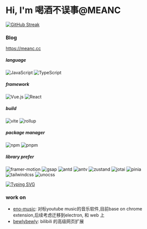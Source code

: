 
# Hi, I'm 喝酒不误事@MEANC

[![GitHub Streak](https://streak-stats.demolab.com?user=cloudflypeng&theme=windows-dark&border_radius=10&locale=zh_Hans&date_format=%5BY.%5Dn.j&mode=weekly&card_width=700)](https://git.io/streak-stats)

### Blog
https://meanc.cc

##### language
![JavaScript](https://img.shields.io/badge/JavaScript-F7DF1E?style=flat-square&logo=JavaScript&logoColor=ffffff)
![TypeScript](https://img.shields.io/badge/-TypeScript-3178C6?style=flat-square&logo=TypeScript&logoColor=ffffff)
##### framework
![Vue.js](https://img.shields.io/badge/-Vue.js-4FC08D?style=flat-square&logo=Vue.js&logoColor=ffffff)
![React](https://shields.io/badge/react-087EA4?logo=react&style=flat-square&logoColor=ffffff)
##### build
![vite](https://img.shields.io/badge/-Vite-646C9A?style=flat-square&logo=Vite&logoColor=ffffff)
![rollup](https://img.shields.io/badge/-Rollup-EC4A3F?style=flat-square&logo=Rollup&logoColor=ffffff)
##### package manager
![npm](https://img.shields.io/badge/-NPM-CB3837?style=flat-square&logo=npm&logoColor=white)
![pnpm](https://img.shields.io/badge/-pnpm-F69220?style=flat-square&logo=pnpm&logoColor=ffffff)
##### library prefer
![framer-motion](https://img.shields.io/badge/-framer--motion-4A154B?style=flat-square&logo=framer&logoColor=ffffff)
![gsap](https://img.shields.io/badge/-gsap-88CE02?style=flat-square&logo=gsap&logoColor=ffffff)
![antd](https://img.shields.io/badge/-antd-0170FE?style=flat-square&logo=ant-design&logoColor=ffffff)
![antv](https://img.shields.io/badge/-antv-1677FF?style=flat-square&logo=ant-design&logoColor=ffffff)
![zustand](https://img.shields.io/badge/-zustand-764ABC?style=flat-square&logo=zustand&logoColor=ffffff)
![jotai](https://img.shields.io/badge/-jotai-E6007A?style=flat-square&logo=jotai&logoColor=ffffff)
![pinia](https://img.shields.io/badge/-pinia-42B883?style=flat-square&logo=pinia&logoColor=ffffff)
![tailwindcss](https://img.shields.io/badge/-tailwindcss-06B6D4?style=flat-square&logo=tailwindcss&logoColor=ffffff)
![unocss](https://img.shields.io/badge/-unocss-333333?style=flat-square&logo=unocss&logoColor=ffffff)


[![Typing SVG](https://readme-typing-svg.demolab.com?font=Fira+Code&duration=3000&pause=1000&width=435&lines=I+don't+know+what+I+want;I+know+what+I+don't+want)](https://git.io/typing-svg)

### work on
- [eno-music](https://github.com/cloudflypeng/eno-music): 对标youtube music的音乐软件,目前base on chrome extension,后续考虑迁移到electron, 和 web 上
- [bewlybewly](https://github.com/BewlyBewly/BewlyBewly): bilibili 的高级网页扩展
